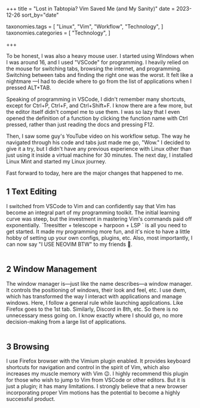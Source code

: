 +++
title = "Lost in Tabtopia? Vim Saved Me (and My Sanity)"
date = 2023-12-26
sort_by="date"

taxonomies.tags = [
    "Linux",
    "Vim",
    "Workflow",
    "Technology",
]
taxonomies.categories = [
    "Technology",
]

+++

To be honest, I was also a heavy mouse user. I started using Windows when I was
around 16, and I used "VSCode" for programming. I heavily relied on the mouse
for switching tabs, browsing the internet, and programming. Switching between
tabs and finding the right one was the worst. It felt like a nightmare  <!-- more --> —I had
to decide where to go from the list of applications when I pressed ALT+TAB. 

Speaking of programming in VSCode, I didn't remember many shortcuts, except for
Ctrl+P, Ctrl+F, and Ctrl+Shift+F. I know there are a few more, but the editor
itself didn't compel me to use them. I was so lazy that I even opened the
definition of a function by clicking the function name with Ctrl pressed, rather
than just reading the docs and pressing F12.

Then, I saw some guy's YouTube video on his workflow setup. The way he navigated
through his code and tabs just made me go, "Wow." I decided to give it a try,
but I didn't have any previous experience with Linux other than just using it
inside a virtual machine for 30 minutes. The next day, I installed Linux Mint
and started my Linux journey.

Fast forward to today, here are the major changes that happened to me.

<h2>1 Text Editing </h2> 
I switched from VSCode to Vim and can confidently say that Vim has become an
integral part of my programming toolkit. The initial learning curve was steep,
but the investment in mastering Vim's commands paid off exponentially.
`Treesitter + telescope + harpoon + LSP ` is all you need to get started. It
made my programming more fun, and it's nice to have a little hobby of setting up
your own configs, plugins, etc. Also, most importantly, I can now say "I USE
NEOVIM BTW" to my friends 🗿.

</br>
</br>

<h2>2 Window Management </h2>
The window manager is—just like the name describes—a window manager. It controls
the positioning of windows, their look and feel, etc. I use dwm, which has
transformed the way I interact with applications and manage windows. Here, I
follow a general rule while launching applications. Like Firefox goes to the 1st
tab. Similarly, Discord in 8th, etc. So there is no unnecessary mess going on. I
know exactly where I should go, no more decision-making from a large list of
applications.

</br>
</br>

<h2>3 Browsing </h2> 
I use Firefox browser with the Vimium plugin enabled. It provides keyboard
shortcuts for navigation and control in the spirit of Vim, which also increases
my muscle memory with Vim 😉. I highly recommend this plugin for those who wish
to jump to Vim from VSCode or other editors. But it is just a plugin; it has
many limitations. I strongly believe that a new browser incorporating proper Vim
motions has the potential to become a highly successful product.

</br>
</br>

